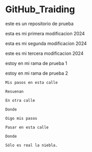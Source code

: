 # GitHub_Traiding
este es un repositorio de prueba

esta es mi primera modificacion 2024

esta es mi segunda modificacion 2024

este es mi tercera modificacion 2024

estoy en mi rama de prueba 1

estoy en mi rama de prueba 2

    Mis pasos en esta calle

    Resuenan

    En otra calle

    Donde

    Oigo mis pasos

    Pasar en esta calle

    Donde

    Sólo es real la niebla.